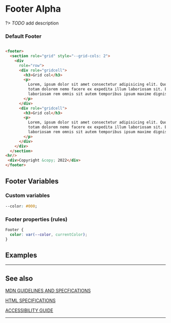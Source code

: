# Footer   <span role="note" style="--note: var(--alpha)">Alpha</span>

?&gt;  _TODO_ add description

### Default Footer

```html preview

<footer>
  <section role="grid" style="--grid-cols: 2">
    <div
      role="row">
      <div role="gridcell">
        <h3>Grid col</h3>
        <p>
          Lorem, ipsum dolor sit amet consectetur adipisicing elit. Quod nulla
          totam dolorem nemo facere ex expedita illum laboriosam sit. Ea
          laboriosam rem omnis sit autem temporibus ipsum maxime dignissimos id.
        </p>
      </div>
      <div role="gridcell">
        <h3>Grid col</h3>
        <p>
          Lorem, ipsum dolor sit amet consectetur adipisicing elit. Quod nulla
          totam dolorem nemo facere ex expedita illum laboriosam sit. Ea
          laboriosam rem omnis sit autem temporibus ipsum maxime dignissimos id.
        </p>
      </div>
    </div>
  </section>
<hr/>
 <div>Copyright &copy; 2022</div>
</footer>
```

## Footer Variables

### Custom variables

```css
--color: #000;
```

### Footer properties (rules)

```css
Footer {
  color: var(--color, currentColor);
}
```

## Examples

----
## See also



[MDN GUIDELINES AND SPECFICATIONS](https: ':_target="_blank"')

[HTML SPECIFICATIONS](https:// ':_target="_blank"')

[ACCESSIBILITY GUIDE](https://, ':_target="_blank"')

----
